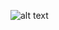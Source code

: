 ![alt text](https://images.contentstack.io/v3/assets/bltefdd0b53724fa2ce/blt71f6bf23c538fed4/5df8064179dd560a9391aba1/prometheus-monitoring-blog-elastic-observability.png)


